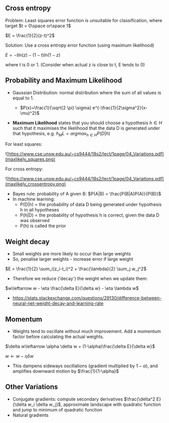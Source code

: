 ## Cross entropy

Problem: Least squares error function is unsuitable for classification, where target $t = 0\space or\space 1$

$E = \frac{1}{2}(z-t)^2$

Solution: Use a cross entropy error function (using maximum likelihood)

$E = -tln(z)-(1-t)ln(1-z)$

where t is 0 or 1. (Consider when actual z is close to t, E tends to 0)

## Probability and Maximum Likelihood 
* Gaussian Distribution: normal distribution where the sum of all values is equal to 1.
    * $P(x)=\frac{1}{\sqrt{2 \pi} \sigma} e^{-\frac{1}{2\sigma^2}(x-\mu)^2}$

* **Maximum Likelihood** states that you should choose a hypothesis $h \in H$ such that it maximises the likelihood that the data D is generated under that hypothesis, e.g. $h_ML = argmax_{h\in H}P(D|h)$

For least squares:

![https://www.cse.unsw.edu.au/~cs9444/18s2/lect/1page/04_Variations.pdf](maxlikely_squares.png)

For cross entropy:

![https://www.cse.unsw.edu.au/~cs9444/18s2/lect/1page/04_Variations.pdf](maxlikely_crossentropy.png)

* Bayes rule: probability of A given B: $P(A|B) = \frac{P(B|A)P(A)}{P(B)}$
* In machine learning:
    * P(D|h) = the probability of data D being generated under hypothesis h in all hypotheses
    * P(h|D) = the probability of hypothesis h is correct, given the data D was observed
    * P(h) is called the prior

## Weight decay
* Small weights are more likely to occur than large weights
* So, penalise larger weights - increase error if large weight

$E = \frac{1}{2} \sum_i(z_i-t_i)^2 + \frac{\lambda}{2} \sum_j w_j^2$

* Therefore we reduce ('decay') the weight when we update them:

$w\leftarrow w - \eta \frac{\delta E}{\delta w} - \eta \lambda w$

* https://stats.stackexchange.com/questions/29130/difference-between-neural-net-weight-decay-and-learning-rate

## Momentum
* Weights tend to oscillate without much improvement. Add a momentum factor before calculating the actual weights.

$\delta w\leftarrow \alpha \delta w + (1-\alpha)\frac{\delta E}{\delta w}$

$w\leftarrow w - \eta \delta w$

* This dampens sideways oscillations (gradient multiplied by $1-\alpha$), and amplifies downward motion by $\frac{1}{1-\alpha}$

## Other Variations
* Conjugate gradients: compute secondary derivatives $\frac{\delta^2 E}{\delta w_i \delta w_j}$, approximate landscape with quadratic function and jump to minimum of quadratic function
* Natural gradients